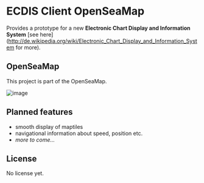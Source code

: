 ECDIS Client OpenSeaMap
=============================

Provides a prototype for a new **Electronic Chart Display and Information System** [see here](http://de.wikipedia.org/wiki/Electronic_Chart_Display_and_Information_System for more).

## OpenSeaMap

This project is part of the OpenSeaMap.

![image](http://www.noxymo.com/mobileapps/openseamap/openseamap_logo_60.png)

## Planned features

* smooth display of maptiles
* navigational information about speed, position etc.
* _more to come..._

## License

No license yet.
